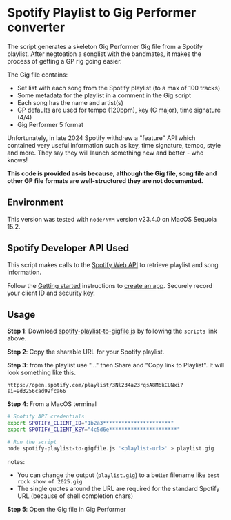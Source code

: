 # Spotify Playlist to Gig Performer converter

The script generates a skeleton Gig Performer Gig file from a Spotify playlist. After negtoation a songlist with the bandmates, it makes the process of getting a GP rig going easier.

The Gig file contains:

* Set list with each song from the Spotify playlist (to a max of 100 tracks)
* Some metadata for the playlist in a comment in the Gig script
* Each song has the name and artist(s)
* GP defaults are used for tempo (120bpm), key (C major), time signature (4/4)
* Gig Performer 5 format

Unfortunately, in late 2024 Spotify withdrew a "feature" API which contained very useful information such as key, time signature, tempo, style and more. They say they will launch something new and better - who knows! 

**This code is provided as-is because, although the Gig file, song file and other GP file formats are well-structured they are not documented.**

## Environment

This version was tested with `node/NVM` version v23.4.0 on MacOS Sequoia 15.2. 

## Spotify Developer API Used

This script makes calls to the [Spotify Web API](https://developer.spotify.com/documentation/web-api) to retrieve playlist and song information.

Follow the [Getting started](https://developer.spotify.com/documentation/web-api) instructions to [create an app](https://developer.spotify.com/documentation/web-api/concepts/apps). Securely record your client ID and security key.


## Usage

**Step 1**: Download [spotify-playlist-to-gigfile.js](https://raw.githubusercontent.com/andrewjhunt/spotify-playlist-to-gigperformer/refs/heads/main/scripts/spotify-playlist-to-gigfile.js?token=GHSAT0AAAAAAC5BQWVQIXWSLFRZM24QJXIGZ4HLEMQ) by following the `scripts` link above.

**Step 2**: Copy the sharable URL for your Spotify playlist.

**Step 3**: from the playlist use "..." then Share and "Copy link to Playlist". It will look something like this.

`https://open.spotify.com/playlist/3Nl234a23rqsA8M6kCUNxi?si=9d3256cad99fca66`

**Step 4**: From a MacOS terminal

```bash
# Spotify API credentials
export SPOTIFY_CLIENT_ID="1b2a3**********************"
export SPOTIFY_CLIENT_KEY="4c5d6e**********************"

# Run the script
node spotify-playlist-to-gigfile.js '<playlist-url>' > playlist.gig
```

notes:

* You can change the output (`playlist.gig`) to a better filename like `best rock show of 2025.gig`
* The single quotes around the URL are required for the standard Spotify URL (because of shell completion chars)

**Step 5**: Open the Gig file in Gig Performer
